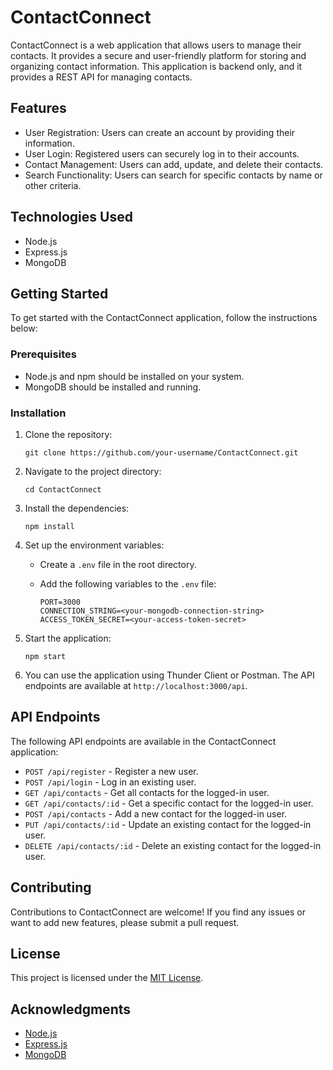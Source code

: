# ContactConnect

ContactConnect is a web application that allows users to manage their contacts. It provides a secure and user-friendly platform for storing and organizing contact information. This application is backend only, and it provides a REST API for managing contacts. 

## Features

- User Registration: Users can create an account by providing their information.
- User Login: Registered users can securely log in to their accounts.
- Contact Management: Users can add, update, and delete their contacts.
- Search Functionality: Users can search for specific contacts by name or other criteria.

## Technologies Used

- Node.js
- Express.js
- MongoDB

## Getting Started

To get started with the ContactConnect application, follow the instructions below:

### Prerequisites

- Node.js and npm should be installed on your system.
- MongoDB should be installed and running.

### Installation

1. Clone the repository:

   ```
   git clone https://github.com/your-username/ContactConnect.git
   ```

2. Navigate to the project directory:

   ```
   cd ContactConnect
   ```

3. Install the dependencies:

   ```
   npm install
   ```

4. Set up the environment variables:
   - Create a `.env` file in the root directory.
   - Add the following variables to the `.env` file:

     ```
     PORT=3000
     CONNECTION_STRING=<your-mongodb-connection-string>
     ACCESS_TOKEN_SECRET=<your-access-token-secret>
     ```

5. Start the application:

   ```
   npm start
   ```

6. You can use the application using Thunder Client or Postman. The API endpoints are available at `http://localhost:3000/api`.

## API Endpoints

The following API endpoints are available in the ContactConnect application:

- `POST /api/register` - Register a new user.
- `POST /api/login` - Log in an existing user.
- `GET /api/contacts` - Get all contacts for the logged-in user.
- `GET /api/contacts/:id` - Get a specific contact for the logged-in user.
- `POST /api/contacts` - Add a new contact for the logged-in user.
- `PUT /api/contacts/:id` - Update an existing contact for the logged-in user.
- `DELETE /api/contacts/:id` - Delete an existing contact for the logged-in user.

## Contributing

Contributions to ContactConnect are welcome! If you find any issues or want to add new features, please submit a pull request.

## License

This project is licensed under the [MIT License](LICENSE).

## Acknowledgments

- [Node.js](https://nodejs.org/)
- [Express.js](https://expressjs.com/)
- [MongoDB](https://www.mongodb.com/)